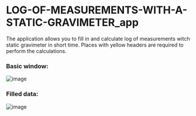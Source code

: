 # LOG-OF-MEASUREMENTS-WITH-A-STATIC-GRAVIMETER_app

The application allows you to fill in and calculate log of measurements witch static gravimeter in short time. Places with yellow headers are required to perform the calculations.

### Basic window:
![image](https://user-images.githubusercontent.com/100380604/177712745-0c34d35e-f4c7-4dfc-b0b2-2e93e6c027ce.png)

### Filled data:
![image](https://user-images.githubusercontent.com/100380604/180600485-7a01a75c-ca67-4cca-992a-b09ee74b2f28.png)

